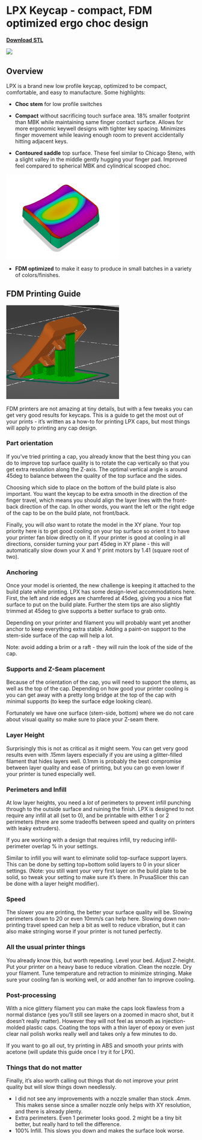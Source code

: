 # LPX Keycap - compact, FDM optimized ergo choc design

**<a href="LPX.stl"/>Download STL<a/>**

<img src="images/grid.png" width="300"/>

## Overview

LPX is a brand new low profile keycap, optimized to be compact, comfortable, and easy to manufacture. Some highlights:
* **Choc stem** for low profile switches

* **Compact** without sacrificing touch surface area. 18% smaller footprint than MBK while maintaining same finger contact surface. Allows for more ergonomic keywell designs with tighter key spacing. Minimizes finger movement while leaving enough room to prevent accidentally hitting adjacent keys.

* **Contoured saddle** top surface. These feel similar to Chicago Steno, with a slight valley in the middle gently hugging your finger pad. Improved feel compared to spherical MBK and cylindrical scooped choc. 
<img src="images/curvature.png" width="300"/>

* **FDM optimized** to make it easy to produce in small batches in a variety of colors/finishes.

## FDM Printing Guide

<img src="images/slicer.png" width="300"/>

FDM printers are not amazing at tiny details, but with a few tweaks you can get very good results for keycaps. This is a guide to get the most out of your prints - it’s written as a how-to for printing LPX caps, but most things will apply to printing any cap design.

### Part orientation
If you’ve tried printing a cap, you already know that the best thing you can do to improve top surface quality is to rotate the cap vertically so that you get extra resolution along the Z-axis. The optimal vertical angle is around 45deg to balance between the quality of the top surface and the sides.

Choosing which side to place on the bottom of the build plate is also important. You want the keycap to be extra smooth in the direction of the finger travel, which means you should align the layer lines with the front-back direction of the cap. In other words, you want the left or the right edge of the cap to be on the build plate, not front/back. 

Finally, you will *also* want to rotate the model in the XY plane.  Your top priority here is to get good cooling on your top surface so orient it to have your printer fan blow directly on it. If your printer is good at cooling in all directions, consider turning your part 45deg in XY plane - this will automatically slow down your X and Y print motors by 1.41 (square root of two). 

### Anchoring
Once your model is oriented, the new challenge is keeping it attached to the build plate while printing. LPX has some design-level accommodations here. 
First, the left and ride edges are chamfered at 45deg, giving you a nice flat surface to put on the build plate. Further the stem tips are also slightly trimmed at 45deg to give supports a better surface to grab onto.

Depending on your printer and filament you will probably want yet another anchor to keep everything extra stable. Adding a paint-on support to the stem-side surface of the cap will help a lot. 

Note: avoid adding a brim or a raft - they will ruin the look of the side of the cap. 

### Supports and Z-Seam placement
Because of the orientation of the cap, you will need to support the stems, as well as the top of the cap. Depending on how good your printer cooling is you can get away with a pretty long bridge at the top of the cap with minimal supports (to keep the surface edge looking clean).

Fortunately we have one surface (stem-side, bottom) where we do not care about visual quality so make sure to place your Z-seam there. 

### Layer Height
Surprisingly this is not as critical as it might seem. You can get very good results even with .15mm layers especially if you are using a glitter-filled filament that hides layers well. 0.1mm is probably the best compromise between layer quality and ease of printing, but you can go even lower if your printer is tuned especially well.

### Perimeters and Infill
At low layer heights, you need a *lot* of perimeters to prevent infill punching through to the outside surface and ruining the finish. LPX is designed to not require any infill at all (set to 0), and be printable with either 1 or 2 perimeters (there are some tradeoffs between speed and quality on printers with leaky extruders).

If you are working with a design that requires infill, try reducing infill-perimeter overlap % in your settings. 

Similar to infill you will want to eliminate solid top-surface support layers. This can be done by setting top+bottom solid layers to 0 in your slicer settings. (Note: you still want your very first layer on the build plate to be solid, so tweak your setting to make sure it’s there. In PrusaSlicer this can be done with a layer height modifier). 

### Speed
The slower you are printing, the better your surface quality will be. Slowing perimeters down to 20 or even 10mm/s can help here. Slowing down non-printing travel speed can help a bit as well to reduce vibration, but it can also make stringing worse if your printer is not tuned perfectly. 

### All the usual printer things
You already know this, but worth repeating. Level your bed. Adjust Z-height. Put your printer on a heavy base to reduce vibration. Clean the nozzle. Dry your filament. Tune temperature and retraction to minimize stringing. Make sure your cooling fan is working well, or add another fan to improve cooling.

### Post-processing
With a nice glittery filament you can make the caps look flawless from a normal distance (yes you’ll still see layers on a zoomed in macro shot, but it doesn’t really matter). However they will not feel as smooth as injection-molded plastic caps. Coating the tops with a thin layer of epoxy or even just clear nail polish works really well and takes only a few minutes to do.

If you want to go all out, try printing in ABS and smooth your prints with acetone (will update this guide once I try it for LPX). 

### Things that do not matter
Finally, it’s also worth calling out things that do not improve your print quality but will slow things down needlessly. 
* I did not see any improvements with a nozzle smaller than stock .4mm. This makes sense since a smaller nozzle only helps with XY resolution, and there is already plenty. 
* Extra perimeters. Even 1 perimeter looks good. 2 might be a tiny bit better, but really hard to tell the difference. 
* 100% Infill. This slows you down and makes the surface look worse. 


